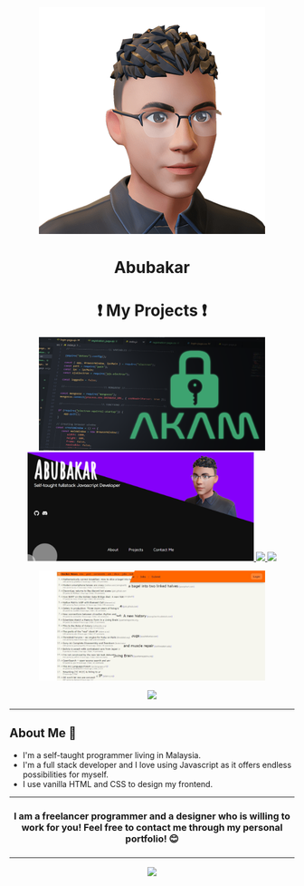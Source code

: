 <p align="center">
    <img src="./assets/logo.png">
    <h1 align="center">Abubakar</h1>
</p>

<h1 align="center">❗ My Projects ❗</h1>
<p align="center">
    <a href="https://github.com/AbubakarKang/akam">
        <img width="400" src="./assets/repositories/akam.png">
    </a>
    <a href="https://github.com/AbubakarKang/AbubakarKang.github.io">
        <img width="400" src="./assets/repositories/portfolio.png">
    </a>
    <a href="https://github.com/AbubakarKang/akam">
        <img src="https://github-readme-stats.vercel.app/api/pin/?username=abubakarkang&repo=akam&theme=dark">
    </a>
    <a href="https://github.com/AbubakarKang/AbubakarKang.github.io">
        <img src="https://github-readme-stats.vercel.app/api/pin/?username=abubakarkang&repo=AbubakarKang.github.io&theme=dark">
    </a>
</p>
<p align="center">
    <a href="https://github.com/AbubakarKang/better-hacker-news">
        <img width="400" src="./assets/repositories/better-hacker-news.png">
    </a>
</p>
<p align="center">
    <a href="https://github.com/AbubakarKang/better-hacker-news">
        <img src="https://github-readme-stats.vercel.app/api/pin/?username=abubakarkang&repo=better-hacker-news&theme=dark">
    </a>
</p>
<hr>

## About Me 🧑

-   I'm a self-taught programmer living in Malaysia.
-   I'm a full stack developer and I love using Javascript as it offers endless possibilities for myself.
-   I use vanilla HTML and CSS to design my frontend.

<hr>

<h3 align="center">I am a freelancer programmer and a designer who is willing to work for you! Feel free to contact me through my personal portfolio! 😊<h3>
<hr>

<p align="center">
    <a href="https://github.com/AbubakarKang">
        <img src="https://github-readme-stats.vercel.app/api?username=AbubakarKang&show_icons=true&theme=dark&include_all_commits=true&count_private=true&custom_title=My%20GitHub%20Stats!&border_radius=10">
    </a>
</p
